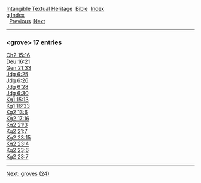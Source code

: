 [Intangible Textual Heritage](../../index)  [Bible](../index) 
[Index](index)   
[g Index](_g_)  
  [Previous](c04964)  [Next](c04966) 

------------------------------------------------------------------------

### &lt;grove&gt; 17 entries

[Ch2 15:16](../kjv/ch2015.htm#016)  
[Deu 16:21](../kjv/deu016.htm#021)  
[Gen 21:33](../kjv/gen021.htm#033)  
[Jdg 6:25](../kjv/jdg006.htm#025)  
[Jdg 6:26](../kjv/jdg006.htm#026)  
[Jdg 6:28](../kjv/jdg006.htm#028)  
[Jdg 6:30](../kjv/jdg006.htm#030)  
[Kg1 15:13](../kjv/kg1015.htm#013)  
[Kg1 16:33](../kjv/kg1016.htm#033)  
[Kg2 13:6](../kjv/kg2013.htm#006)  
[Kg2 17:16](../kjv/kg2017.htm#016)  
[Kg2 21:3](../kjv/kg2021.htm#003)  
[Kg2 21:7](../kjv/kg2021.htm#007)  
[Kg2 23:15](../kjv/kg2023.htm#015)  
[Kg2 23:4](../kjv/kg2023.htm#004)  
[Kg2 23:6](../kjv/kg2023.htm#006)  
[Kg2 23:7](../kjv/kg2023.htm#007)  

------------------------------------------------------------------------

[Next: groves (24)](c04966)
